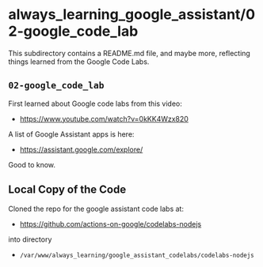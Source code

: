 # always_learning_google_assistant/02-google_code_lab

This subdirectory contains a README.md file, and maybe more, reflecting things learned from the Google Code Labs.

## `02-google_code_lab`

First learned about Google code labs from this video:

- https://www.youtube.com/watch?v=0kKK4Wzx820

A list of Google Assistant apps is here:

- https://assistant.google.com/explore/

Good to know.

## Local Copy of the Code

Cloned the repo for the google assistant code labs at:

- https://github.com/actions-on-google/codelabs-nodejs

into directory

- `/var/www/always_learning/google_assistant_codelabs/codelabs-nodejs`


